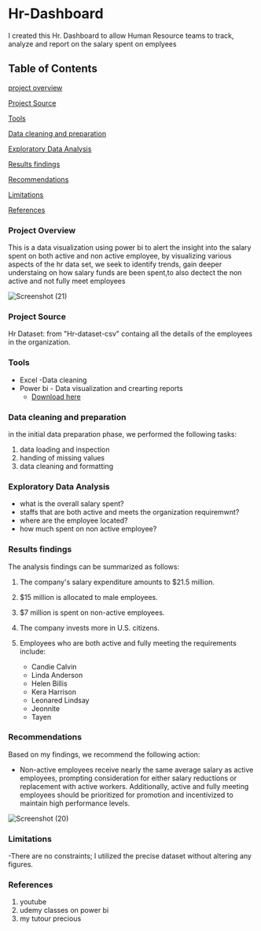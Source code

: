 # **Hr-Dashboard**

 I created this Hr. Dashboard to  allow Human Resource teams to track, analyze and report on the salary spent on emplyees
 
## **Table of Contents**

 [project overview](project-overview)
 
 [Project Source](Project-Source)
 
 [Tools](Tools)
 
 [Data cleaning and preparation](Data-cleaning-and-preparation)
 
 [Exploratory Data Analysis](Exploratory-Data-Analysis)
  
 [Results findings ](Results-findings )
   
 [Recommendations ](Recommendations)
    
 [Limitations](Limitations)
     
 [References](References)

### **Project Overview**

 This is a data visualization using power bi to alert the insight into the salary spent on both active and non active employee, by visualizing various aspects of the hr data set, we seek to identify trends, gain deeper understaing on how salary funds are been spent,to also dectect the non active and not fully meet employees

 ![Screenshot (21)](https://github.com/lacreameo83/Hr-Dashboard/assets/142677806/9f57b202-838d-43c4-a6d9-d2512ccc9e7c)

### **Project Source** 

 Hr Dataset: from "Hr-dataset-csv" containg all the details of the employees in the organization.
 
### **Tools**

- Excel -Data cleaning
- Power bi - Data visualization and crearting reports
   - [Download here](https://drive.google.com/drive/folders/1uv7sQbk31k0IOnBJWHx3f2gSRtck12qL?usp=sharing)

### **Data cleaning and preparation**

in the initial data preparation phase, we performed the following tasks:
1. data loading and inspection
2. handing of missing values
3. data cleaning and formatting

### **Exploratory Data Analysis**

- what is the overall salary spent?
- staffs that are both active and meets the organization requiremwnt?
- where are the employee located?
- how much spent on non active employee?

### **Results findings** 

 The analysis findings can be summarized as follows:

1. The company's salary expenditure amounts to $21.5 million.

2. $15 million is allocated to male employees.

3. $7 million is spent on non-active employees.

4. The company invests more in U.S. citizens.

5. Employees who are both active and fully meeting the requirements include:

    - Candie Calvin
    - Linda Anderson
    - Helen Billis
    - Kera Harrison
    - Leonared Lindsay
    - Jeonnite
    - Tayen

### **Recommendations** 

 Based on my findings, we recommend the following action:
 
- Non-active employees receive nearly the same average salary as active employees, prompting consideration for either salary reductions or replacement with active workers. Additionally, active and fully meeting employees should be prioritized for promotion and incentivized to maintain high performance levels.


![Screenshot (20)](https://github.com/lacreameo83/Hr-Dashboard/assets/142677806/8db44f2f-25f6-4da0-878b-2f31c8ff7eb5)

### **Limitations**
-There are no constraints; I utilized the precise dataset without altering any figures.

### **References**

1. youtube
2. udemy classes on power bi
3. my tutour precious

